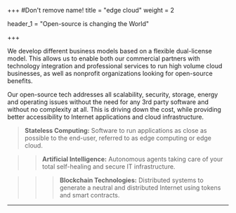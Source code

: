 +++
#Don't remove name!
title = "edge cloud"
weight = 2

header_1 = "Open-source is changing the World"

+++

We develop different business models based on a flexible dual-license model. This allows us to enable both our commercial partners with technology integration and professional services to run high volume cloud businesses, as well as nonprofit organizations looking for open-source benefits.

Our open-source tech addresses all scalability, security, storage, energy and operating issues without the need for any 3rd party software and without no complexity at all. This is driving down the cost, while providing better accessibility to Internet applications and cloud infrastructure.

> **Stateless Computing:** Software to run applications as close as possible to the end-user, referred to as edge computing or edge cloud.

> > **Artificial Intelligence:** Autonomous agents taking care of your total self-healing and secure IT infrastructure.

> > > **Blockchain Technologies:** Distributed systems to generate a neutral and distributed Internet using tokens and smart contracts.


***
